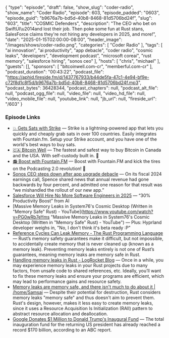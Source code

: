 {
  "type": "episode",
  "draft": false,
  "show_slug": "coder-radio",
  "show_name": "Coder Radio",
  "episode": 603,
  "episode_padded": "0603",
  "episode_guid": "b9676a7b-bd5d-40b8-8468-81d5706bd24f",
  "slug": "603",
  "title": "COSMIC Defenders",
  "description": "The CEO who bet on SwiftUI\u2014and lost their job. Then poke some fun at Rust stans, SalesForce claims they're not hiring any developers in 2025, and more!",
  "date": "2025-01-15T02:00:00-08:00",
  "header_image": "/images/shows/coder-radio.png",
  "categories": [
    "Coder Radio"
  ],
  "tags": [
    "ai innovation",
    "ai productivity",
    "app debacle",
    "coder radio",
    "cosmic leaks",
    "developers",
    "development podcast",
    "microsoft coreai",
    "rust memory",
    "salesforce hiring",
    "sonos ceo"
  ],
  "hosts": [
    "chris",
    "michael"
  ],
  "guests": [],
  "sponsors": [
    "bitcoinwell.com-cr",
    "memberful.com-cr"
  ],
  "podcast_duration": "00:43:22",
  "podcast_file": "https://aphid.fireside.fm/d/1437767933/b44de5fa-47c1-4e94-bf9e-c72f8d1c8f5d/b9676a7b-bd5d-40b8-8468-81d5706bd24f.mp3",
  "podcast_bytes": 36428344,
  "podcast_chapters": null,
  "podcast_alt_file": null,
  "podcast_ogg_file": null,
  "video_file": null,
  "video_hd_file": null,
  "video_mobile_file": null,
  "youtube_link": null,
  "jb_url": null,
  "fireside_url": "/603"
}


### Episode Links

  * [💥 Gets Sats with Strike](https://strike.me/ "💥 Gets Sats with Strike") — Strike is a lightning-powered app that lets you quickly and cheaply grab sats in over 100 countries. Easily integrates with Fountain.fm. Setup your Strike account, and you have one of the world's best ways to buy sats.
  * [🇨🇦 Bitcoin Well](https://bitcoinwell.com/jupiter "🇨🇦  Bitcoin Well") — The fastest and safest way to buy Bitcoin in Canada and the USA. With self-custody built in. 🥇
  * [📻 Boost with Fountain.FM](https://fountain.fm/ "📻 Boost with Fountain.FM") — Boost with Fountain.FM and kick the tires on the Podcasting 2.0 revolution! 🚀
  * [Sonos CEO steps down after app upgrade debacle](https://www.theregister.com/2025/01/14/sonos_ceo_steps_down/ "Sonos CEO steps down after app upgrade debacle") — On its fiscal 2024 earnings call, Spence shared news that annual revenue had gone backwards by four percent, and admitted one reason for that result was “we mishandled the rollout of our new app.”
  * [Salesforce Will Hire No More Software Engineers in 2025](https://www.salesforceben.com/salesforce-will-hire-no-more-software-engineers-in-2025-says-marc-benioff/ "Salesforce Will Hire No More Software Engineers in 2025") — “30% Productivity Boost” from AI
  * [Massive Memory Leaks in System76's Cosmic Desktop (Written in "Memory Safe" Rust) - YouTube](https://www.youtube.com/watch?v=PG0wRb7eYms "Massive Memory Leaks in System76's Cosmic Desktop \(Written in "Memory Safe" Rust\) - YouTube") — Plus: Hyprland developer weighs in, "No, I don't think it's beta ready :P"
  * [Reference Cycles Can Leak Memory - The Rust Programming Language](https://doc.rust-lang.org/book/ch15-06-reference-cycles.html "Reference Cycles Can Leak Memory - The Rust Programming Language") — Rust’s memory safety guarantees make it difficult, but not impossible, to accidentally create memory that is never cleaned up (known as a memory leak). Preventing memory leaks entirely is not one of Rust’s guarantees, meaning memory leaks are memory safe in Rust. 
  * [Handling memory leaks in Rust - LogRocket Blog](https://blog.logrocket.com/handling-memory-leaks-rust/ "Handling memory leaks in Rust - LogRocket Blog") — Once in a while, you may experience memory leaks in your Rust projects due to many factors, from unsafe code to shared references, etc. Ideally, you’ll want to fix these memory leaks and ensure your programs are efficient, which may lead to performance gains and resource safety.
  * [Memory leaks are memory safe, and there isn't much to do about it | /home/Samsai](https://samsai.eu/post/memory-leaks-are-memory-safe/ "Memory leaks are memory safe, and there isn't much to do about it | /home/Samsai") — Despite their potential for destruction, Rust considers memory leaks "memory safe" and thus doesn't aim to prevent them. Rust's design, however, makes it less easy to create memory leaks, since it uses a Resource Acquisition Is Initialization (RAII) pattern to abstract resource allocation and deallocation. 
  * [Google Donates $1 Million to Donald Trump's Inaugural Fund](https://watcher.guru/news/google-donates-1-million-to-donald-trumps-inaugural-fund "Google Donates $1 Million to Donald Trump's Inaugural Fund") — The total inauguration fund for the returning US president has already reached a record $170 billion, according to an ABC report. 


